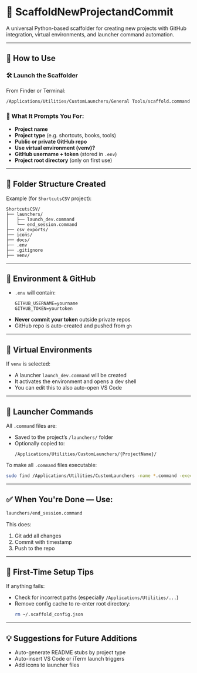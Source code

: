 # 🚀 ScaffoldNewProjectandCommit

A universal Python-based scaffolder for creating new projects with GitHub integration, virtual environments, and launcher command automation.

---

## 🔧 How to Use

### 🛠 Launch the Scaffolder

From Finder or Terminal:
```bash
/Applications/Utilities/CustomLaunchers/General Tools/scaffold.command
```

### 📌 What It Prompts You For:

- **Project name**
- **Project type** (e.g. shortcuts, books, tools)
- **Public or private GitHub repo**
- **Use virtual environment (venv)?**
- **GitHub username + token** (stored in `.env`)
- **Project root directory** (only on first use)

---

## 📁 Folder Structure Created

Example (for `ShortcutsCSV` project):

```
ShortcutsCSV/
├── launchers/
│   ├── launch_dev.command
│   └── end_session.command
├── csv_exports/
├── icons/
├── docs/
├── .env
├── .gitignore
├── venv/
```

---

## 🔐 Environment & GitHub

- `.env` will contain:
  ```env
  GITHUB_USERNAME=yourname
  GITHUB_TOKEN=yourtoken
  ```
- **Never commit your token** outside private repos
- GitHub repo is auto-created and pushed from `gh`

---

## 🧪 Virtual Environments

If `venv` is selected:
- A launcher `launch_dev.command` will be created
- It activates the environment and opens a dev shell
- You can edit this to also auto-open VS Code

---

## 🧵 Launcher Commands

All `.command` files are:
- Saved to the project’s `/launchers/` folder
- Optionally copied to:
  ```
  /Applications/Utilities/CustomLaunchers/{ProjectName}/
  ```

To make all `.command` files executable:
```bash
sudo find /Applications/Utilities/CustomLaunchers -name *.command -exec chmod +x {} \;
```

---

## ✅ When You're Done — Use:

```bash
launchers/end_session.command
```

This does:
1. Git add all changes
2. Commit with timestamp
3. Push to the repo

---

## 🧹 First-Time Setup Tips

If anything fails:
- Check for incorrect paths (especially `/Applications/Utilities/...`)
- Remove config cache to re-enter root directory:
  ```bash
  rm ~/.scaffold_config.json
  ```

---

## 💡 Suggestions for Future Additions

- Auto-generate README stubs by project type
- Auto-insert VS Code or iTerm launch triggers
- Add icons to launcher files
